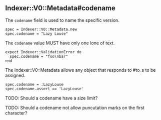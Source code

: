 ## Indexer::V0::Metadata#codename

The `codename` field is used to name the specific version.

    spec = Indexer::V0::Metadata.new
    spec.codename = "Lazy Louse"

The `codename` value MUST have only one lone of text.

    expect Indexer::ValidationError do
      spec.codename = "foo\nbar"
    end

The Indexer::V0::Metadata allows any object that responds to #to_s to be assigned.

    spec.codename = :LazyLouse
    spec.codename.assert == 'LazyLouse'

TODO: Should a codename have a size limit?

TODO: Should a codename not allow puncutation marks on the first character?

